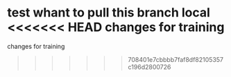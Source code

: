 test
whant to pull this branch local
<<<<<<< HEAD
changes for training
=======
changes for training
>>>>>>> 708401e7cbbbb7faf8df82105357c196d2800726

